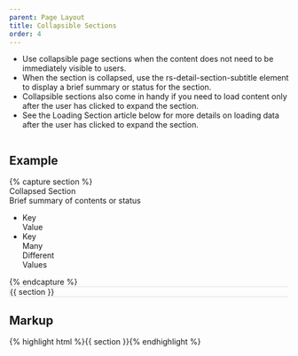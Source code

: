 ```yaml
---
parent: Page Layout
title: Collapsible Sections
order: 4
---
```

<ul>
  <li>Use collapsible page sections when the content does not need to be immediately visible to users.</li>
  <li>When the section is collapsed, use the rs-detail-section-subtitle element to display a brief summary or status for the section.</li>
  <li>Collapsible sections also come in handy if you need to load content only after the user has clicked to expand the section.</li>
  <li>See the Loading Section article below for more details on loading data after the user has clicked to expand the section.</li>
</ul>
<div style="overflow: hidden;">
  <div class="rs-pull-left">
    <h2>Example</h2>
{% capture section %}<div class="rs-collapsible-section rs-detail-section collapsed">
  <div class="rs-detail-section-header">
    <div class="rs-caret"></div>
    <div class="rs-detail-section-title">Collapsed Section</div>
    <div class="rs-detail-section-subtitle">Brief summary of contents or status</div>
  </div>
  <div class="rs-detail-section-body">
    <ul class="rs-detail-list">
      <li class="rs-detail-item">
        <div class="rs-detail-key">Key</div>
        <div class="rs-detail-value">Value</div>
      </li>
      <li class="rs-detail-item">
        <div class="rs-detail-key">Key</div>
        <div class="rs-detail-value">
          Many<br>
          Different<br>
          Values
        </div>
      </li>
    </ul>
  </div>
</div>{% endcapture %}
<div style="width: 600px; border: 1px #e0e0e0 solid; margin-right: 2em;">{{ section }}</div>
</div>
  <div class="rs-pull-left">
    <h2>Markup</h2>
    {% highlight html %}{{ section }}{% endhighlight %}
  </div>
</div>